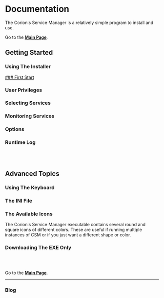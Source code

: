# Documentation

The Corionis Service Manager is a relatively simple program to install and use.

Go to the [**Main Page**](index).

## Getting Started

### Using The Installer

[### First Start](firststart)

### User Privileges

### Selecting Services

### Monitoring Services

### Options

### Runtime Log

<br/>
<br/>

## Advanced Topics

### Using The Keyboard

### The INI File

### The Available Icons
The Corionis Service Manager executable contains several round and square icons of different colors. These are useful if running multiple instances of CSM or if you just want a different shape or color.

### Downloading The EXE Only

<br/>
<br/>

Go to the [**Main Page**](index).

---

### Blog
